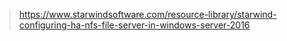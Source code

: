 > https://www.starwindsoftware.com/resource-library/starwind-configuring-ha-nfs-file-server-in-windows-server-2016